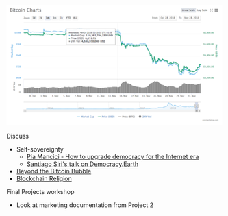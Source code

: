 ![bitcoin price over last 30 days](bitcoin-price-graph.png)

Discuss
+ Self-sovereignty
	+ [Pia Mancici - How to upgrade democracy for the Internet era](https://www.ted.com/talks/pia_mancini_how_to_upgrade_democracy_for_the_internet_era?language=en)
	+ [Santiago Siri's talk on Democracy.Earth](https://www.youtube.com/watch?v=yGmGWZCE4h0)
+ [Beyond the Bitcoin Bubble](https://www.nytimes.com/2018/01/16/magazine/beyond-the-bitcoin-bubble.html)
+ [Blockchain Religion](https://futurism.com/blockchain-religion-matt-liston/)

Final Projects workshop
+ Look at marketing documentation from Project 2
